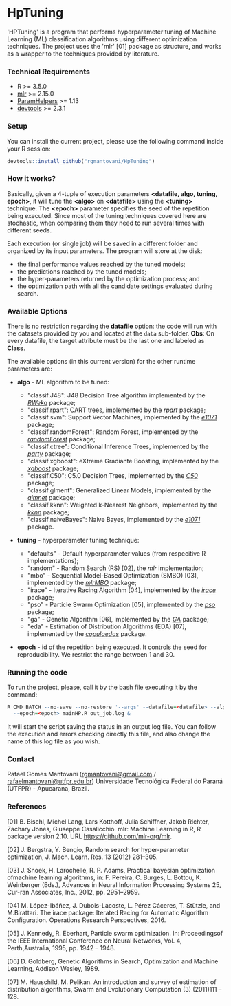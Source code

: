 # HpTuning

'HPTuning' is a program that performs hyperparameter tuning of Machine Learning (ML) classification algorithms using different optimization techniques. The project uses the 'mlr' [01] package as structure, and works as a wrapper to the techniques provided by literature.

### Technical Requirements

* R >= 3.5.0
* [mlr](https://cran.r-project.org/web/packages/mlr/index.html) >= 2.15.0
* [ParamHelpers](https://cran.r-project.org/web/packages/ParamHelpers/index.html) >= 1.13
* [devtools](https://cran.r-project.org/web/packages/devtools/index.html) >= 2.3.1

### Setup

You can install the current project, please use the following command inside your R session:
```R
devtools::install_github("rgmantovani/HpTuning")
```

### How it works?

Basically, given a 4-tuple of execution parameters **\<datafile, algo, tuning, epoch\>**, it will tune the **\<algo\>** on **\<datafile\>** using the **\<tuning\>** technique. The **\<epoch\>** parameter specifies the seed of the repetition being executed. Since most of the tuning techniques covered here are stochastic, when comparing them they need to run several times with different seeds.

Each execution (or single job) will be saved in a different folder and organized by its input parameters. The program will store at the disk:
* the final performance values reached by the tuned models;
* the predictions reached by the tuned models;
* the hyper-parameters returned by the optimization process; and
* the optimization path with all the candidate settings evaluated during search.

### Available Options

There is no restriction regarding the **datafile** option: the code will run with the datasets provided by you and located at the ```data``` sub-folder. **Obs**: On every datafile, the target attribute must be the last one and labeled as **Class**.

The available options (in this current version) for the other runtime parameters are:

* **algo** - ML algorithm to be tuned:
  * "classif.J48": J48 Decision Tree algorithm implemented by the [*RWeka*](https://cran.r-project.org/web/packages/RWeka/index.html) package;
  * "classif.rpart": CART trees, implemented by the [*rpart*](https://cran.r-project.org/web/packages/rpart/index.html) package;
  * "classif.svm": Support Vector Machines, implemented by the [*e1071*](https://cran.r-project.org/web/packages/e1071/index.html) package;
  * "classif.randomForest": Random Forest, implemented by the [*randomForest*](https://cran.r-project.org/web/packages/randomForest/index.html) package;
  * "classif.ctree": Conditional Inference Trees, implemented by the [*party*](https://cran.r-project.org/web/packages/party/index.html) package;
  * "classif.xgboost": eXtreme Gradiante Boosting, implemented by the [*xgboost*](https://cran.r-project.org/web/packages/xgboost/index.html) package;
  * "classif.C50": C5.0 Decision Trees, implemented by the [*C50*](https://cran.r-project.org/web/packages/C50/index.html) package;
  * "classif.glment": Generalized Linear Models, implemented by the [*glmnet*](https://cran.r-project.org/web/packages/glmnet/index.html) package;
  * "classif.kknn": Weighted k-Nearest Neighbors, implemented by the [*kknn*](https://cran.r-project.org/web/packages/kknn/index.html) package;
  * "classif.naiveBayes": Naive Bayes, implemented by the [*e1071*](https://cran.r-project.org/web/packages/e1071/index.html) package.

* **tuning** - hyperparameter tuning technique:
  * "defaults" - Default hyperparameter values (from respecitive R implementations);
  * "random" - Random Search (RS) \[02\], the *mlr* implementation;
  * "mbo" - Sequential Model-Based Optimization (SMBO) \[03\], implemented by the [*mlrMBO*](https://cran.r-project.org/web/packages/mlrMBO/index.html) package;  
  * "irace" - Iterative Racing Algorithm \[04\], implemented by the [*irace*](https://cran.r-project.org/web/packages/irace/index.html) package;
  * "pso" - Particle Swarm Optimization \[05\], implemented by the [*pso*](https://cran.r-project.org/web/packages/pso/index.html) package;
  * "ga" - Genetic Algorithm \[06\], implemented by the [*GA*](https://cran.r-project.org/web/packages/GA/index.html) package;
  * "eda" - Estimation of Distribution Algorithms (EDA) \[07\], implemented by the [*copulaedas*](https://cran.r-project.org/web/packages/copulaedas/index.html) package.

* **epoch** - id of the repetition being executed. It controls the seed for reproducibility. We restrict the range between 1 and 30.

### Running the code

To run the project, please, call it by the bash file executing it by the command:
```R
R CMD BATCH --no-save --no-restore '--args' --datafile=<datafile> --algo=<algo> --tuning=<tuning> \
  --epoch=<epoch> mainHP.R out_job.log &  
```

It will start the script saving the status in an output log file. You can follow the execution and errors checking directly this file, and also change the name of this log file as you wish.

### Contact

Rafael Gomes Mantovani (rgmantovani@gmail.com / rafaelmantovani@utfpr.edu.br) Universidade Tecnológica Federal do Paraná (UTFPR) - Apucarana, Brazil.

### References

[01] B. Bischl, Michel Lang, Lars Kotthoff, Julia Schiffner, Jakob Richter, Zachary Jones, Giuseppe Casalicchio. mlr: Machine Learning in R, R package version 2.10. URL https://github.com/mlr-org/mlr.

[02] J. Bergstra, Y. Bengio, Random search for hyper-parameter optimization, J. Mach. Learn. Res. 13 (2012) 281–305.

[03] J. Snoek, H. Larochelle, R. P. Adams, Practical bayesian optimization ofmachine learning algorithms, in: F. Pereira, C. Burges, L. Bottou, K. Weinberger (Eds.), Advances in Neural Information Processing Systems 25, Cur-ran Associates, Inc., 2012, pp. 2951–2959.

[04] M. López-Ibáñez, J. Dubois-Lacoste, L. Pérez Cáceres, T. Stützle, and M.Birattari. The irace package: Iterated Racing for Automatic Algorithm Configuration. Operations Research Perspectives, 2016.

[05] J. Kennedy,  R. Eberhart, Particle swarm optimization. In: Proceedingsof the IEEE International Conference on Neural Networks, Vol. 4, Perth,Australia, 1995, pp. 1942 – 1948.

[06] D. Goldberg, Genetic Algorithms in Search, Optimization and Machine Learning, Addison Wesley, 1989.

[07] M. Hauschild,  M. Pelikan. An introduction and survey of estimation of distribution algorithms, Swarm and Evolutionary Computation (3) (2011)111 – 128.
